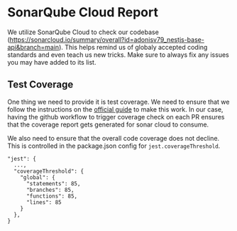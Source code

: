 # SonarQube Cloud Report

We utilize SonarQube Cloud to check our codebase (https://sonarcloud.io/summary/overall?id=adonisv79_nestjs-base-api&branch=main). This helps remind us of globaly accepted coding standards and even teach us new tricks. Make sure to always fix any issues you may have added to its list.

## Test Coverage

One thing we need to provide it is test coverage. We need to ensure that we follow the instructions on the [official guide](https://docs.sonarsource.com/sonarqube-cloud/enriching/test-coverage/overview/) to make this work. In our case, having the github workflow to trigger coverage check on each PR ensures that the coverage report gets generated for sonar cloud to consume.

We also need to ensure that the overall code coverage does not decline. This is controlled in the package.json config for `jest.coverageThreshold`.

``` example
"jest": {
  ...,
  "coverageThreshold": {
    "global": {
      "statements": 85,
      "branches": 85,
      "functions": 85,
      "lines": 85
    }
  },
}
```